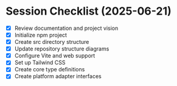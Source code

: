 # Session Checklist (2025-06-21)

- [X] Review documentation and project vision
- [X] Initialize npm project
- [X] Create src directory structure
- [X] Update repository structure diagrams
- [X] Configure Vite and web support
- [X] Set up Tailwind CSS
- [X] Create core type definitions
- [X] Create platform adapter interfaces
